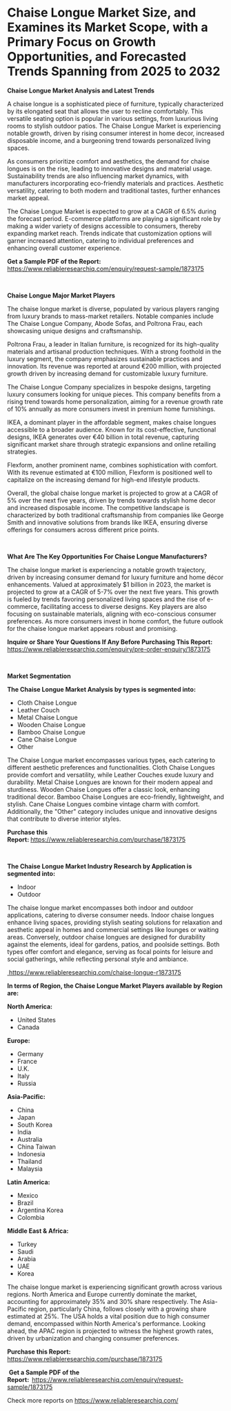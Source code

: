 <p><h1>Chaise Longue Market Size, and Examines its Market Scope, with a Primary Focus on Growth Opportunities, and Forecasted Trends Spanning from 2025 to 2032</h1></p><p><strong>Chaise Longue Market Analysis and Latest Trends</strong></p>
<p><p>A chaise longue is a sophisticated piece of furniture, typically characterized by its elongated seat that allows the user to recline comfortably. This versatile seating option is popular in various settings, from luxurious living rooms to stylish outdoor patios. The Chaise Longue Market is experiencing notable growth, driven by rising consumer interest in home decor, increased disposable income, and a burgeoning trend towards personalized living spaces.</p><p>As consumers prioritize comfort and aesthetics, the demand for chaise longues is on the rise, leading to innovative designs and material usage. Sustainability trends are also influencing market dynamics, with manufacturers incorporating eco-friendly materials and practices. Aesthetic versatility, catering to both modern and traditional tastes, further enhances market appeal. </p><p>The Chaise Longue Market is expected to grow at a CAGR of 6.5% during the forecast period. E-commerce platforms are playing a significant role by making a wider variety of designs accessible to consumers, thereby expanding market reach. Trends indicate that customization options will garner increased attention, catering to individual preferences and enhancing overall customer experience.</p></p>
<p><strong>Get a Sample PDF of the Report:&nbsp;</strong> <a href="https://www.reliableresearchiq.com/enquiry/request-sample/1873175?utm_campaign=973&utm_medium=2&utm_source=Github&utm_content=ia&utm_term=05022025&utm_id=chaise-longue">https://www.reliableresearchiq.com/enquiry/request-sample/1873175</a></p>
<p>&nbsp;</p>
<p><strong>Chaise Longue Major Market Players</strong></p>
<p><p>The chaise longue market is diverse, populated by various players ranging from luxury brands to mass-market retailers. Notable companies include The Chaise Longue Company, Abode Sofas, and Poltrona Frau, each showcasing unique designs and craftsmanship.</p><p>Poltrona Frau, a leader in Italian furniture, is recognized for its high-quality materials and artisanal production techniques. With a strong foothold in the luxury segment, the company emphasizes sustainable practices and innovation. Its revenue was reported at around €200 million, with projected growth driven by increasing demand for customizable luxury furniture.</p><p>The Chaise Longue Company specializes in bespoke designs, targeting luxury consumers looking for unique pieces. This company benefits from a rising trend towards home personalization, aiming for a revenue growth rate of 10% annually as more consumers invest in premium home furnishings.</p><p>IKEA, a dominant player in the affordable segment, makes chaise longues accessible to a broader audience. Known for its cost-effective, functional designs, IKEA generates over €40 billion in total revenue, capturing significant market share through strategic expansions and online retailing strategies.</p><p>Flexform, another prominent name, combines sophistication with comfort. With its revenue estimated at €100 million, Flexform is positioned well to capitalize on the increasing demand for high-end lifestyle products.</p><p>Overall, the global chaise longue market is projected to grow at a CAGR of 5% over the next five years, driven by trends towards stylish home decor and increased disposable income. The competitive landscape is characterized by both traditional craftsmanship from companies like George Smith and innovative solutions from brands like IKEA, ensuring diverse offerings for consumers across different price points.</p></p>
<p>&nbsp;</p>
<p><strong>What Are The Key Opportunities For Chaise Longue Manufacturers?</strong></p>
<p><p>The chaise longue market is experiencing a notable growth trajectory, driven by increasing consumer demand for luxury furniture and home décor enhancements. Valued at approximately $1 billion in 2023, the market is projected to grow at a CAGR of 5-7% over the next five years. This growth is fueled by trends favoring personalized living spaces and the rise of e-commerce, facilitating access to diverse designs. Key players are also focusing on sustainable materials, aligning with eco-conscious consumer preferences. As more consumers invest in home comfort, the future outlook for the chaise longue market appears robust and promising.</p></p>
<p><strong>Inquire or Share Your Questions If Any Before Purchasing This Report:</strong> <a href="https://www.reliableresearchiq.com/enquiry/pre-order-enquiry/1873175?utm_campaign=973&utm_medium=2&utm_source=Github&utm_content=ia&utm_term=05022025&utm_id=chaise-longue">https://www.reliableresearchiq.com/enquiry/pre-order-enquiry/1873175</a></p>
<p>&nbsp;</p>
<p><strong>Market Segmentation</strong></p>
<p><strong>The Chaise Longue Market Analysis by types is segmented into:</strong></p>
<p><ul><li>Cloth Chaise Longue</li><li>Leather Couch</li><li>Metal Chaise Longue</li><li>Wooden Chaise Longue</li><li>Bamboo Chaise Longue</li><li>Cane Chaise Longue</li><li>Other</li></ul></p>
<p><p>The Chaise Longue market encompasses various types, each catering to different aesthetic preferences and functionalities. Cloth Chaise Longues provide comfort and versatility, while Leather Couches exude luxury and durability. Metal Chaise Longues are known for their modern appeal and sturdiness. Wooden Chaise Longues offer a classic look, enhancing traditional decor. Bamboo Chaise Longues are eco-friendly, lightweight, and stylish. Cane Chaise Longues combine vintage charm with comfort. Additionally, the "Other" category includes unique and innovative designs that contribute to diverse interior styles.</p></p>
<p><strong>Purchase this Report:&nbsp;</strong><a href="https://www.reliableresearchiq.com/purchase/1873175?utm_campaign=973&utm_medium=2&utm_source=Github&utm_content=ia&utm_term=05022025&utm_id=chaise-longue">https://www.reliableresearchiq.com/purchase/1873175</a></p>
<p>&nbsp;</p>
<p><strong>The Chaise Longue Market Industry Research by Application is segmented into:</strong></p>
<p><ul><li>Indoor</li><li>Outdoor</li></ul></p>
<p><p>The chaise longue market encompasses both indoor and outdoor applications, catering to diverse consumer needs. Indoor chaise longues enhance living spaces, providing stylish seating solutions for relaxation and aesthetic appeal in homes and commercial settings like lounges or waiting areas. Conversely, outdoor chaise longues are designed for durability against the elements, ideal for gardens, patios, and poolside settings. Both types offer comfort and elegance, serving as focal points for leisure and social gatherings, while reflecting personal style and ambiance.</p></p>
<p><a href="https://www.reliableresearchiq.com/chaise-longue-r1873175?utm_campaign=973&utm_medium=2&utm_source=Github&utm_content=ia&utm_term=05022025&utm_id=chaise-longue">&nbsp;https://www.reliableresearchiq.com/chaise-longue-r1873175</a></p>
<p><strong>In terms of Region, the Chaise Longue Market Players available by Region are:</strong></p>
<p>
    <p> <strong> North America: </strong>
        <ul>
            <li>United States</li>
            <li>Canada</li>
        </ul>
        </p> 
    <p> <strong> Europe: </strong>
        <ul>
            <li>Germany</li>
            <li>France</li>
            <li>U.K.</li>
            <li>Italy</li>
            <li>Russia</li>
        </ul>
        </p> 
    <p> <strong> Asia-Pacific: </strong>
        <ul>
            <li>China</li>
            <li>Japan</li>
            <li>South Korea</li>
            <li>India</li>
            <li>Australia</li>
            <li>China Taiwan</li>
            <li>Indonesia</li>
            <li>Thailand</li>
            <li>Malaysia</li>
        </ul>
        </p> 
    <p> <strong> Latin America: </strong>
        <ul>
            <li>Mexico</li>
            <li>Brazil</li>
            <li>Argentina Korea</li>
            <li>Colombia</li>
        </ul>
        </p> 
    <p> <strong> Middle East & Africa: </strong>
        <ul>
            <li>Turkey</li>
            <li>Saudi</li>
            <li>Arabia</li>
            <li>UAE</li>
            <li>Korea</li>
        </ul>
    </p>
    </p>
<p><p>The chaise longue market is experiencing significant growth across various regions. North America and Europe currently dominate the market, accounting for approximately 35% and 30% share respectively. The Asia-Pacific region, particularly China, follows closely with a growing share estimated at 25%. The USA holds a vital position due to high consumer demand, encompassed within North America's performance. Looking ahead, the APAC region is projected to witness the highest growth rates, driven by urbanization and changing consumer preferences.</p></p>
<p><strong>Purchase this Report: </strong><a href="https://www.reliableresearchiq.com/purchase/1873175?utm_campaign=973&utm_medium=2&utm_source=Github&utm_content=ia&utm_term=05022025&utm_id=chaise-longue">https://www.reliableresearchiq.com/purchase/1873175</a></p>
<p>&nbsp;<strong>Get a Sample PDF of the Report:&nbsp;&nbsp;</strong><a href="https://www.reliableresearchiq.com/enquiry/request-sample/1873175?utm_campaign=973&utm_medium=2&utm_source=Github&utm_content=ia&utm_term=05022025&utm_id=chaise-longue">https://www.reliableresearchiq.com/enquiry/request-sample/1873175</a></p>
<p><strong></strong></p>
<p>Check more reports on <a href="https://www.reliableresearchiq.com/?utm_campaign=973&utm_medium=2&utm_source=Github&utm_content=ia&utm_term=05022025&utm_id=chaise-longue">https://www.reliableresearchiq.com/</a></p>